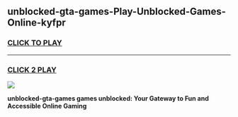 
## unblocked-gta-games-Play-Unblocked-Games-Online-kyfpr
<h3>
<a href="https://premium76.site?title=unblocked-gta-games&ref=24A">CLICK TO PLAY</a></h3>
<hr>

<h3>
<a href="https://premium76.site?title=unblocked-gta-games&ref=24A">CLICK 2 PLAY</a>
  
</h3>

<a href="https://premium76.site?title=unblocked-gta-games&ref=24A"><img src="https://clearcache.store/games.png"></a>


**unblocked-gta-games games unblocked: Your Gateway to Fun and Accessible Online Gaming**

